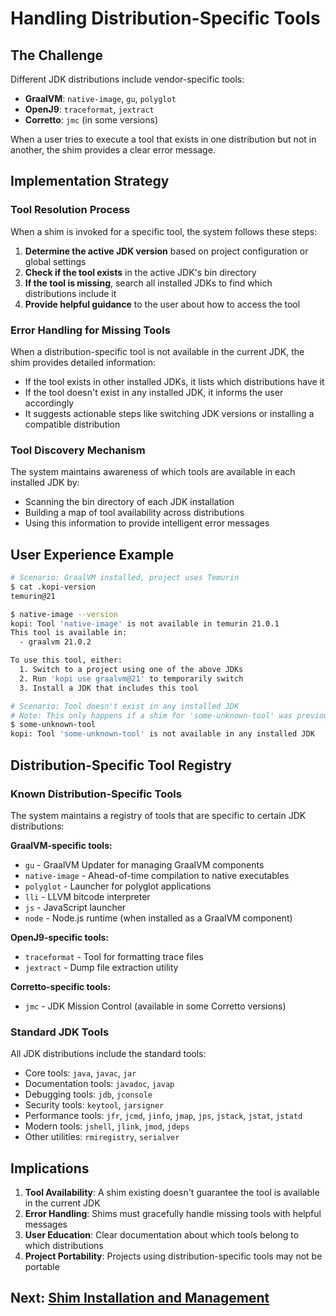 # Handling Distribution-Specific Tools

## The Challenge

Different JDK distributions include vendor-specific tools:
- **GraalVM**: `native-image`, `gu`, `polyglot`
- **OpenJ9**: `traceformat`, `jextract`
- **Corretto**: `jmc` (in some versions)

When a user tries to execute a tool that exists in one distribution but not in another, the shim provides a clear error message.

## Implementation Strategy

### Tool Resolution Process

When a shim is invoked for a specific tool, the system follows these steps:

1. **Determine the active JDK version** based on project configuration or global settings
2. **Check if the tool exists** in the active JDK's bin directory
3. **If the tool is missing**, search all installed JDKs to find which distributions include it
4. **Provide helpful guidance** to the user about how to access the tool

### Error Handling for Missing Tools

When a distribution-specific tool is not available in the current JDK, the shim provides detailed information:

- If the tool exists in other installed JDKs, it lists which distributions have it
- If the tool doesn't exist in any installed JDK, it informs the user accordingly
- It suggests actionable steps like switching JDK versions or installing a compatible distribution

### Tool Discovery Mechanism

The system maintains awareness of which tools are available in each installed JDK by:

- Scanning the bin directory of each JDK installation
- Building a map of tool availability across distributions
- Using this information to provide intelligent error messages

## User Experience Example

```bash
# Scenario: GraalVM installed, project uses Temurin
$ cat .kopi-version
temurin@21

$ native-image --version
kopi: Tool 'native-image' is not available in temurin 21.0.1
This tool is available in:
  - graalvm 21.0.2

To use this tool, either:
  1. Switch to a project using one of the above JDKs
  2. Run 'kopi use graalvm@21' to temporarily switch
  3. Install a JDK that includes this tool

# Scenario: Tool doesn't exist in any installed JDK
# Note: This only happens if a shim for 'some-unknown-tool' was previously created
$ some-unknown-tool
kopi: Tool 'some-unknown-tool' is not available in any installed JDK
```

## Distribution-Specific Tool Registry

### Known Distribution-Specific Tools

The system maintains a registry of tools that are specific to certain JDK distributions:

**GraalVM-specific tools:**
- `gu` - GraalVM Updater for managing GraalVM components
- `native-image` - Ahead-of-time compilation to native executables
- `polyglot` - Launcher for polyglot applications
- `lli` - LLVM bitcode interpreter
- `js` - JavaScript launcher
- `node` - Node.js runtime (when installed as a GraalVM component)

**OpenJ9-specific tools:**
- `traceformat` - Tool for formatting trace files
- `jextract` - Dump file extraction utility

**Corretto-specific tools:**
- `jmc` - JDK Mission Control (available in some Corretto versions)

### Standard JDK Tools

All JDK distributions include the standard tools:
- Core tools: `java`, `javac`, `jar`
- Documentation tools: `javadoc`, `javap`
- Debugging tools: `jdb`, `jconsole`
- Security tools: `keytool`, `jarsigner`
- Performance tools: `jfr`, `jcmd`, `jinfo`, `jmap`, `jps`, `jstack`, `jstat`, `jstatd`
- Modern tools: `jshell`, `jlink`, `jmod`, `jdeps`
- Other utilities: `rmiregistry`, `serialver`

## Implications

1. **Tool Availability**: A shim existing doesn't guarantee the tool is available in the current JDK
2. **Error Handling**: Shims must gracefully handle missing tools with helpful messages
3. **User Education**: Clear documentation about which tools belong to which distributions
4. **Project Portability**: Projects using distribution-specific tools may not be portable

## Next: [Shim Installation and Management](./10-shim-installation-management.md)